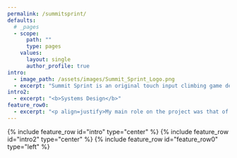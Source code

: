 ```yaml
---
permalink: /summitsprint/
defaults:
  # _pages
  - scope:
      path: ""
      type: pages
    values:
      layout: single
      author_profile: true
intro:
  - image_path: /assets/images/Summit_Sprint_Logo.png
  - excerpt: "Summit Sprint is an original touch input climbing game developed in Unity<br/>as part of a large, interdisciplinary project completed at Futuregames."
intro2:
  - excerpt: "<b>Systems Design</b>"
feature_row0:
  - excerpt: "<p align=justify>My main role on the project was that of system designer, a role I had yet to play. After the design team had decided upon the mechanics we wanted to include in the game, I began designing the underlying systems that would support those mechanics. The main system I will highlight here is the \"stamina\" system, which eventually would come to be called the chalk system.</p>"
---
```

{% include feature_row id="intro" type="center" %}
{% include feature_row id="intro2" type="center" %}
{% include feature_row id="feature_row0" type="left" %}